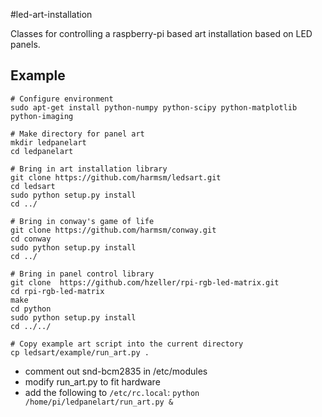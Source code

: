 #led-art-installation

Classes for controlling a raspberry-pi based art installation based on LED panels.

## Example 
```
# Configure environment
sudo apt-get install python-numpy python-scipy python-matplotlib python-imaging

# Make directory for panel art
mkdir ledpanelart
cd ledpanelart

# Bring in art installation library
git clone https://github.com/harmsm/ledsart.git
cd ledsart
sudo python setup.py install
cd ../

# Bring in conway's game of life
git clone https://github.com/harmsm/conway.git
cd conway
sudo python setup.py install
cd ../

# Bring in panel control library
git clone  https://github.com/hzeller/rpi-rgb-led-matrix.git
cd rpi-rgb-led-matrix
make
cd python
sudo python setup.py install
cd ../../

# Copy example art script into the current directory
cp ledsart/example/run_art.py .
```

+ comment out snd-bcm2835 in /etc/modules
+ modify run_art.py to fit hardware
+ add the following to `/etc/rc.local`: `python /home/pi/ledpanelart/run_art.py &`

